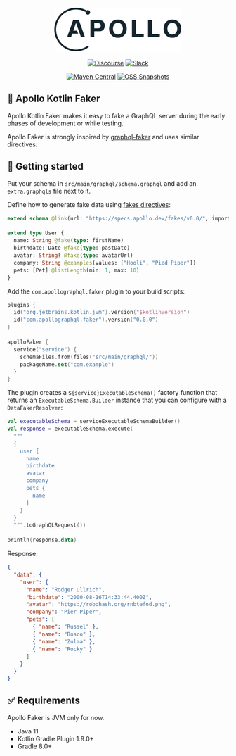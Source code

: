 <div align="center">

<p>
	<a href="https://www.apollographql.com/"><img src="https://raw.githubusercontent.com/apollographql/apollo-client-devtools/a7147d7db5e29b28224821bf238ba8e3a2fdf904/assets/apollo-wordmark.svg" height="100" alt="Apollo Client"></a>
</p>

[![Discourse](https://img.shields.io/discourse/topics?label=Discourse&server=https%3A%2F%2Fcommunity.apollographql.com&logo=discourse&color=467B95&style=flat-square)](http://community.apollographql.com/new-topic?category=Help&tags=mobile,client)
[![Slack](https://img.shields.io/static/v1?label=kotlinlang&message=apollo-kotlin&color=A97BFF&logo=slack&style=flat-square)](https://app.slack.com/client/T09229ZC6/C01A6KM1SBZ)

[![Maven Central](https://img.shields.io/maven-central/v/com.apollographql.faker/resolver-datafaker?style=flat-square)](https://central.sonatype.com/namespace/com.apollographql.faker)
[![OSS Snapshots](https://img.shields.io/nexus/s/com.apollographql.faker/resolver-datafaker?server=https%3A%2F%2Fs01.oss.sonatype.org&label=oss-snapshots&style=flat-square)](https://s01.oss.sonatype.org/content/repositories/snapshots/com/apollographql/faker/)

</div>

## 🚀 Apollo Kotlin Faker

Apollo Kotlin Faker makes it easy to fake a GraphQL server during the early phases of development or while testing. 

Apollo Faker is strongly inspired by [graphql-faker](https://github.com/graphql-kit/graphql-faker) and uses similar directives:



## 🌈 Getting started

Put your schema in `src/main/graphql/schema.graphql` and add an `extra.graphqls` file next to it.

Define how to generate fake data using [fakes directives](https://specs.apollo.dev/fakes/v0.0/):  

```graphql
extend schema @link(url: "https://specs.apollo.dev/fakes/v0.0/", import: ["@fake", "@examples", "@listSize", "Type", "Value"])

extend type User {
  name: String @fake(type: firstName)
  birthdate: Date @fake(type: pastDate) 
  avatar: String! @fake(type: avatarUrl)  
  company: String @examples(values: ["Hooli", "Pied Piper"])
  pets: [Pet] @listLength(min: 1, max: 10)
}
```

Add the `com.apollographql.faker` plugin to your build scripts:

```kotlin
plugins {
  id("org.jetbrains.kotlin.jvm").version("$kotlinVersion")
  id("com.apollographql.faker").version("0.0.0")
}

apolloFaker {
  service("service") {
    schemaFiles.from(files("src/main/graphql/"))
    packageName.set("com.example")
  }
}
```

The plugin creates a `${service}ExecutableSchema()` factory function that returns an `ExecutableSchema.Builder` instance that you can configure with a `DataFakerResolver`:

```kotlin
val executableSchema = serviceExecutableSchemaBuilder()
val response = executableSchema.execute(
  """
  {
    user {
      name
      birthdate
      avatar
      company
      pets {
        name
      }
    }
  }
  """.toGraphQLRequest())

println(response.data)
```

Response:

```json
{
  "data": {
    "user": {
      "name": "Rodger Ullrich",
      "birthdate": "2000-08-16T14:33:44.400Z",
      "avatar": "https://robohash.org/rnbtefod.png",
      "company": "Pier Piper",
      "pets": [
        { "name": "Russel" },
        { "name": "Bosco" },
        { "name": "Zulma" },
        { "name": "Rocky" }
      ]
    }
  }
}
```
## ✅ Requirements

Apollo Faker is JVM only for now.

* Java 11
* Kotlin Gradle Plugin 1.9.0+
* Gradle 8.0+


